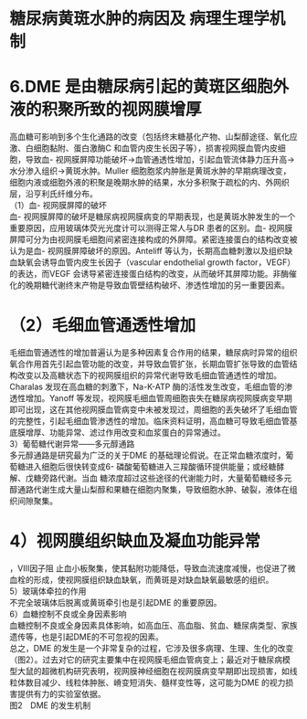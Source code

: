 # 糖尿病黄斑水肿的病因及  病理生理学机制  
# 6.DME 是由糖尿病引起的黄斑区细胞外液的积聚所致的视网膜增厚  
高血糖可影响到多个生化通路的改变（包括终末糖基化产物、山梨醇途径、氧化应激、白细胞黏附、蛋白激酶C 和血管内皮生长因子等），损害视网膜血管内皮细胞，导致血- 视网膜屏障功能破坏$\longrightarrow$血管通透性增加，引起血管流体静力压升高$\longrightarrow$水分渗入组织$\longrightarrow$黄斑水肿。Muller 细胞胞浆内肿胀是黄斑水肿的早期病理改变，细胞内液或细胞外液的积聚是晚期水肿的结果，水分多积聚于疏松的内、外网织层，沿亨利氏纤维分布。  
（1）血- 视网膜屏障的破坏  
血- 视网膜屏障的破坏是糖尿病视网膜病变的早期表现，也是黄斑水肿发生的一个重要原因，应用玻璃体荧光光度计可以测得正常人与DR 患者的区别。血- 视网膜屏障可分为由视网膜毛细胞间紧密连接构成的外屏障。紧密连接蛋白的结构改变被认为是血- 视网膜屏障破坏的原因。Anteliff 等认为，长期高血糖刺激以及组织缺血缺氧会诱导血管内皮生长因子（vascular endothelial growth factor，VEGF）的表达，而VEGF 会诱导紧密连接蛋白结构的改变，从而破坏其屏障功能。非酶催化的晚期糖代谢终末产物是导致血管壁结构破坏、渗透性增加的另一重要因素。  
# （2）毛细血管通透性增加  
毛细血管通透性的增加普遍认为是多种因素复合作用的结果，糖尿病时异常的组织氧合作用首先引起血管功能的改变，并导致血管扩张，长期血管扩张导致的血管结构改变以及高糖状态下的视网膜组织的异常代谢导致毛细血管通透性的增加。Charalas 发现在高血糖的刺激下，Na-K-ATP 酶的活性发生改变，毛细血管的渗透性增加。Yanoff 等发现，视网膜毛细血管周细胞丧失在糖尿病视网膜病变早期即可出现，这在其他视网膜血管病变中未被发现过，周细胞的丢失破坏了毛细血管的完整性，引起毛细血管渗透性的增加。临床资料证明，高血糖可导致毛细血管基底膜增厚、功能异常、滤过作用改变和血浆蛋白的异常通过。  
3）葡萄糖代谢异常——多元醇通路  
多元醇通路是研究最为广泛的关于DME 的基础理论假说。在正常血糖浓度时，葡萄糖进入细胞后很快转变成6- 磷酸葡萄糖进入三羧酸循环提供能量；或经糖酵解、戊糖旁路代谢。当血 糖浓度超过这些途径的代谢能力时，大量葡萄糖经多元醇通路代谢生成大量山梨醇和果糖在细胞内聚集，导致细胞水肿、破裂，液体在组织间隙聚集。  
# 4）视网膜组织缺血及凝血功能异常  
，Ⅷ因子阻 止血小板聚集，使其黏附功能降低，导致血流速度减慢，也促进了微血栓的形成，使视网膜组织缺血缺氧，而黄斑是对缺血缺氧最敏感的组织。  
5）玻璃体牵拉的作用  
不完全玻璃体后脱离或黄斑牵引也是引起DME 的重要原因。  
6）血糖控制不良或全身因素影响  
血糖控制不良或全身因素具体影响，如高血压、高血脂、贫血、糖尿病类型、家族遗传等，也是引起DME的不可忽视的因素。  
总之，DME 的发生是一个非常复杂的过程，它涉及很多病理、生理、生化的改变（图2）。过去对它的研究主要集中在视网膜毛细血管病变上；最近对于糖尿病模型大鼠的超微机构研究表明，视网膜神经细胞在视网膜病变早期即出现损害，如线粒体数目减少、线粒体肿胀、嵴变短消失、髓样变性等，这可能为DME 的视力损害提供有力的实验室依据。  
图2　DME 的发生机制  